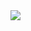 <img src="https://img.shields.io/badge/c++-00599C?style=for-the-badge&logo=cplusplus&logoColor=white">
